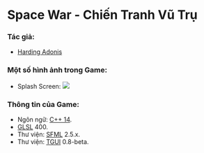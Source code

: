# Space War - Chiến Tranh Vũ Trụ

### Tác giả:
   * [Harding Adonis](https://www.facebook.com/adonis.harding)


### Một số hình ảnh trong Game:
   * Splash Screen:
	![](https://github.com/hardingadonis/Space-War/blob/master/Screenshot/SplashScreen.jpg?raw=true)

### Thông tin của Game:
   * Ngôn ngữ: [C++ 14](https://en.wikipedia.org/wiki/C%2B%2B14).
   * [GLSL](https://en.wikipedia.org/wiki/OpenGL_Shading_Language) 400.
   * Thư viện: [SFML](https://www.sfml-dev.org/) 2.5.x.
   * Thư viện: [TGUI](https://tgui.eu/) 0.8-beta.
